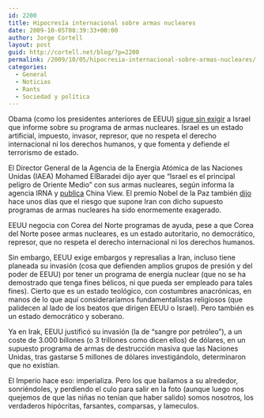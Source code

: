 ```yaml
---
id: 2200
title: Hipocresía internacional sobre armas nucleares
date: 2009-10-05T08:39:33+00:00
author: Jorge Cortell
layout: post
guid: http://cortell.net/blog/?p=2200
permalink: /2009/10/05/hipocresia-internacional-sobre-armas-nucleares/
categories:
  - General
  - Noticias
  - Rants
  - Sociedad y polí­tica
---
```

Obama (como los presidentes anteriores de EEUU) <a title="http://www.elmundo.es/elmundo/2009/10/02/internacional/1254502463.html" href="http://www.elmundo.es/elmundo/2009/10/02/internacional/1254502463.html" target="_blank">sigue sin exigir</a> a Israel que informe sobre su programa de armas nucleares. Israel es un estado artificial, impuesto, invasor, represor, que no respeta el derecho internacional ni los derechos humanos, y que fomenta y defiende el terrorismo de estado.

El Director General de la Agencia de la Energía Atómica de las Naciones Unidas (IAEA) Mohamed ElBaradei dijo ayer que &#8220;Israel es el principal peligro de Oriente Medio&#8221; con sus armas nucleares, según informa la agencia IRNA y <a title="http://news.xinhuanet.com/english/2009-10/04/content_12181647.htm" href="http://news.xinhuanet.com/english/2009-10/04/content_12181647.htm" target="_blank">publica</a> China View. El premio Nobel de la Paz también <a title="http://www.publico.es/internacional/248184/iran/nuclear/elbaradei" href="http://www.publico.es/internacional/248184/iran/nuclear/elbaradei" target="_blank">dijo</a> hace unos días que el riesgo que supone Iran con dicho supuesto programas de armas nucleares ha sido enormemente exagerado.

EEUU negocia con Corea del Norte programas de ayuda, pese a que Corea del Norte posee armas nucleares, es un estado autoritario, no democrático, represor, que no respeta el derecho internacional ni los derechos humanos.

Sin embargo, EEUU exige embargos y represalias a Iran, incluso tiene planeada su invasión (cosa que defienden amplios grupos de presión y del poder de EEUU) por tener un programa de energía nuclear (que no se ha demostrado que tenga fines bélicos, ni que pueda ser empleado para tales fines). Cierto que es un estado teológico, con costumbres anacrónicas, en manos de lo que aquí consideraríamos fundamentalistas religiosos (que palidecen al lado de los beatos que dirigen EEUU o Israel). Pero también es un estado democrático y soberano.

Ya en Irak, EEUU justificó su invasión (la de &#8220;sangre por petróleo&#8221;), a un coste de 3.000 billones (o 3 trillones como dicen ellos) de dólares, en un supuesto programa de armas de destrucción masiva que las Naciones Unidas, tras gastarse 5 millones de dólares investigándolo, determinaron que no existían.

El Imperio hace eso: imperializa. Pero los que bailamos a su alrededor, sonriéndoles, y perdiendo el culo para salir en la foto (aunque luego nos quejemos de que las niñas no tenían que haber salido) somos nosotros, los verdaderos hipócritas, farsantes, comparsas, y lameculos.